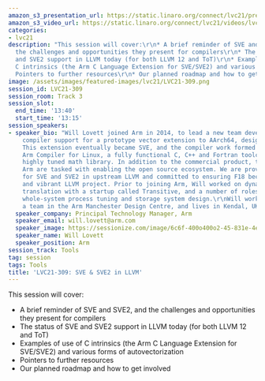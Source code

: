 ```yaml
---
amazon_s3_presentation_url: https://static.linaro.org/connect/lvc21/presentations/lvc21-309.pdf
amazon_s3_video_url: https://static.linaro.org/connect/lvc21/videos/lvc21-309.mp4
categories:
- lvc21
description: "This session will cover:\r\n* A brief reminder of SVE and SVE2, and
  the challenges and opportunities they present for compilers\r\n* The status of SVE
  and SVE2 support in LLVM today (for both LLVM 12 and ToT)\r\n* Examples of use of
  C intrinsics (the Arm C Language Extension for SVE/SVE2) and various forms of autovectorization\r\n*
  Pointers to further resources\r\n* Our planned roadmap and how to get involved"
image: /assets/images/featured-images/lvc21/LVC21-309.png
session_id: LVC21-309
session_room: Track 3
session_slot:
  end_time: '13:40'
  start_time: '13:15'
session_speakers:
- speaker_bio: "Will Lovett joined Arm in 2014, to lead a new team developing LLVM
    compiler support for a prototype vector extension to AArch64, designed for HPC.
    This extension eventually became SVE, and the compiler work formed the basis of
    Arm Compiler for Linux, a fully functional C, C++ and Fortran toolchain with a
    highly tuned math library. In addition to the commercial product, the team at
    Arm are tasked with enabling the open source ecosystem. We are providing support
    for SVE and SVE2 in upstream LLVM and committed to ensuring F18 becomes a healthy
    and vibrant LLVM project. Prior to joining Arm, Will worked on dynamic binary
    translation with a startup called Transitive, and a number of roles for IBM, including
    whole-system process tuning and storage system design.\r\nWill works as part of
    a team in the Arm Manchester Design Centre, and lives in Kendal, UK"
  speaker_company: Principal Technology Manager, Arm
  speaker_email: will.lovett@arm.com
  speaker_image: https://sessionize.com/image/6c6f-400o400o2-45-831e-4e77-9d20-f11000a6f025.4d664ad9-9fd4-4bcd-b9d6-0e83c743b280.jpg
  speaker_name: Will Lovett
  speaker_position: Arm
session_track: Tools
tag: session
tags: Tools
title: 'LVC21-309: SVE & SVE2 in LLVM'
---
```


This session will cover:
* A brief reminder of SVE and SVE2, and the challenges and opportunities they present for compilers
* The status of SVE and SVE2 support in LLVM today (for both LLVM 12 and ToT)
* Examples of use of C intrinsics (the Arm C Language Extension for SVE/SVE2) and various forms of autovectorization
* Pointers to further resources
* Our planned roadmap and how to get involved